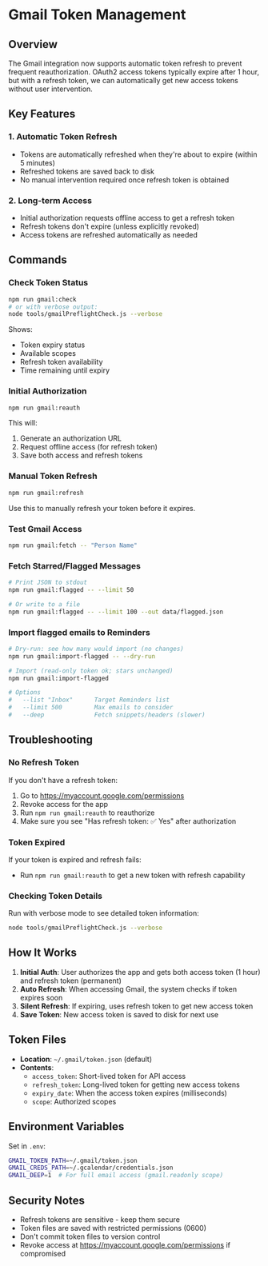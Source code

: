 # Gmail Token Management

## Overview
The Gmail integration now supports automatic token refresh to prevent frequent reauthorization. OAuth2 access tokens typically expire after 1 hour, but with a refresh token, we can automatically get new access tokens without user intervention.

## Key Features

### 1. **Automatic Token Refresh**
- Tokens are automatically refreshed when they're about to expire (within 5 minutes)
- Refreshed tokens are saved back to disk
- No manual intervention required once refresh token is obtained

### 2. **Long-term Access**
- Initial authorization requests offline access to get a refresh token
- Refresh tokens don't expire (unless explicitly revoked)
- Access tokens are refreshed automatically as needed

## Commands

### Check Token Status
```bash
npm run gmail:check
# or with verbose output:
node tools/gmailPreflightCheck.js --verbose
```

Shows:
- Token expiry status
- Available scopes
- Refresh token availability
- Time remaining until expiry

### Initial Authorization
```bash
npm run gmail:reauth
```

This will:
1. Generate an authorization URL
2. Request offline access (for refresh token)
3. Save both access and refresh tokens

### Manual Token Refresh
```bash
npm run gmail:refresh
```

Use this to manually refresh your token before it expires.

### Test Gmail Access
```bash
npm run gmail:fetch -- "Person Name"
```

### Fetch Starred/Flagged Messages
```bash
# Print JSON to stdout
npm run gmail:flagged -- --limit 50

# Or write to a file
npm run gmail:flagged -- --limit 100 --out data/flagged.json
```

### Import flagged emails to Reminders
```bash
# Dry-run: see how many would import (no changes)
npm run gmail:import-flagged -- --dry-run

# Import (read-only token ok; stars unchanged)
npm run gmail:import-flagged

# Options
#   --list "Inbox"      Target Reminders list
#   --limit 500         Max emails to consider
#   --deep              Fetch snippets/headers (slower)
```

## Troubleshooting

### No Refresh Token
If you don't have a refresh token:
1. Go to https://myaccount.google.com/permissions
2. Revoke access for the app
3. Run `npm run gmail:reauth` to reauthorize
4. Make sure you see "Has refresh token: ✅ Yes" after authorization

### Token Expired
If your token is expired and refresh fails:
- Run `npm run gmail:reauth` to get a new token with refresh capability

### Checking Token Details
Run with verbose mode to see detailed token information:
```bash
node tools/gmailPreflightCheck.js --verbose
```

## How It Works

1. **Initial Auth**: User authorizes the app and gets both access token (1 hour) and refresh token (permanent)
2. **Auto Refresh**: When accessing Gmail, the system checks if token expires soon
3. **Silent Refresh**: If expiring, uses refresh token to get new access token
4. **Save Token**: New access token is saved to disk for next use

## Token Files

- **Location**: `~/.gmail/token.json` (default)
- **Contents**:
  - `access_token`: Short-lived token for API access
  - `refresh_token`: Long-lived token for getting new access tokens
  - `expiry_date`: When the access token expires (milliseconds)
  - `scope`: Authorized scopes

## Environment Variables

Set in `.env`:
```bash
GMAIL_TOKEN_PATH=~/.gmail/token.json
GMAIL_CREDS_PATH=~/.gcalendar/credentials.json
GMAIL_DEEP=1  # For full email access (gmail.readonly scope)
```

## Security Notes

- Refresh tokens are sensitive - keep them secure
- Token files are saved with restricted permissions (0600)
- Don't commit token files to version control
- Revoke access at https://myaccount.google.com/permissions if compromised
